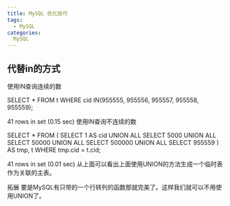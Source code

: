 ```yaml
---
title: MySQL 优化技巧
tags:
  - MySQL
categories:
  MySQL
---
```


##  代替in的方式
使用IN查询连续的数
 
SELECT *
FROM t
WHERE cid IN(955555, 955556, 955557, 955558, 955559);

41 rows in set (0.15 sec)
使用IN查询不连续的数

SELECT *
FROM (
    SELECT 1 AS cid UNION ALL
    SELECT 5000 UNION ALL
    SELECT 50000 UNION ALL
    SELECT 500000 UNION ALL
    SELECT 955559
) AS tmp, t
WHERE tmp.cid = t.cid;

41 rows in set (0.01 sec)
从上面可以看出上面使用UNION的方法生成一个临时表作为关联的主表。

拓展
要是MySQL有只带的一个行转列的函数那就完美了。这样我们就可以不用使用UNION了。
